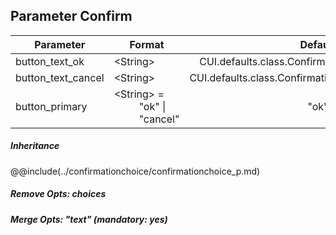 ## Parameter Confirm
|	Parameter			|			Format			|	Default					|	Mandatory	|	Description				| 
|		---				|			---				|	:---:					|	:---:		|		---					|
|	button_text_ok	|	<dt>&lt;String&gt;	|	CUI.defaults.class.ConfirmationChoice.defaults.ok	|	yes	|	Lorem	|
|	button_text_cancel	|	<dt>&lt;String&gt;	|	CUI.defaults.class.ConfirmationChoice.defaults.cancel	|	yes	|	Lorem 	|
|	button_primary	|	<dt>&lt;String&gt; = <dd>"ok" &#124; "cancel"	|	"ok"	|	yes	|	Lorem	|

##### Inheritance
@@include(../confirmationchoice/confirmationchoice_p.md)

##### Remove Opts: choices
##### Merge Opts: "text" (mandatory: yes)